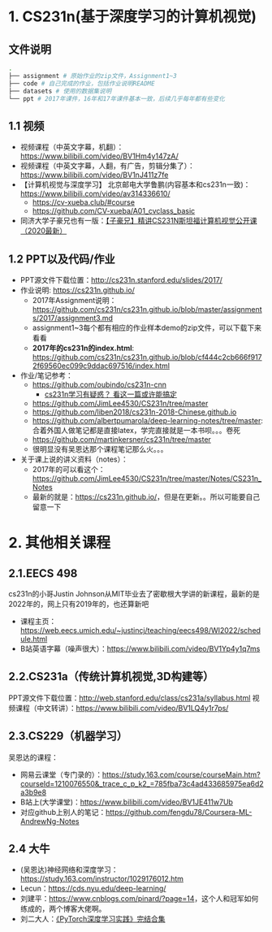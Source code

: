 # 1. CS231n(基于深度学习的计算机视觉)
## 文件说明
```bash
.
├── assignment # 原始作业的zip文件，Assignment1~3
├── code # 自己完成的作业，包括作业说明README
├── datasets # 使用的数据集说明
└── ppt # 2017年课件，16年和17年课件基本一致，后续几乎每年都有些变化
```

## 1.1 视频
+ 视频课程（中英文字幕，机翻）：<https://www.bilibili.com/video/BV1Hm4y147zA/>
+ 视频课程（中英文字幕，人翻，有广告，剪辑分集了）：<https://www.bilibili.com/video/BV1nJ411z7fe>
+ 【计算机视觉与深度学习】 北京邮电大学鲁鹏(内容基本和cs231n一致)：<https://www.bilibili.com/video/av314336610/>
    + <https://cv-xueba.club/#course>
    + <https://github.com/CV-xueba/A01_cvclass_basic>
+ 同济大学子豪兄也有一版：[【子豪兄】精讲CS231N斯坦福计算机视觉公开课（2020最新）](https://www.bilibili.com/video/BV1K7411W7So)


## 1.2 PPT以及代码/作业
+ PPT源文件下载位置：<http://cs231n.stanford.edu/slides/2017/>
+ 作业说明: <https://cs231n.github.io/>
    + 2017年Assignment说明：<https://github.com/cs231n/cs231n.github.io/blob/master/assignments/2017/assignment3.md>
    + assignment1~3每个都有相应的作业样本demo的zip文件，可以下载下来看看
    + **2017年的cs231n的index.html**: <https://github.com/cs231n/cs231n.github.io/blob/cf444c2cb666f9172f69560ec099c9ddac697516/index.html>
+ 作业/笔记参考：
    + <https://github.com/oubindo/cs231n-cnn>
        + [cs231n学习有疑惑？ 看这一篇或许能搞定](https://www.jianshu.com/p/5e42809ffedf)
    + <https://github.com/JimLee4530/CS231n/tree/master>
    + <https://github.com/liben2018/cs231n-2018-Chinese.github.io>
    + <https://github.com/albertpumarola/deep-learning-notes/tree/master>: 合着外国人做笔记都是直接latex，学完直接就是一本书呗。。。卷死
    + <https://github.com/martinkersner/cs231n/tree/master>
    + 很明显没有吴恩达那个课程笔记那么火。。。
+ 关于课上说的讲义资料（notes）：
    + 2017年的可以看这个：<https://github.com/JimLee4530/CS231n/tree/master/Notes/CS231n_Notes>
    + 最新的就是：<https://cs231n.github.io/>，但是在更新。。所以可能要自己留意一下


# 2. 其他相关课程
## 2.1.EECS 498
cs231n的小哥Justin Johnson从MIT毕业去了密歇根大学讲的新课程，最新的是2022年的，网上只有2019年的，也还算新吧
+ 课程主页：<https://web.eecs.umich.edu/~justincj/teaching/eecs498/WI2022/schedule.html>
+ B站英语字幕（噪声很大）：<https://www.bilibili.com/video/BV1Yp4y1q7ms>

## 2.2.CS231a（传统计算机视觉,3D构建等）
PPT源文件下载位置：<http://web.stanford.edu/class/cs231a/syllabus.html>
视频课程（中文转讲）：<https://www.bilibili.com/video/BV1LQ4y1r7ps/>

## 2.3.CS229（机器学习）
吴恩达的课程：
+ 网易云课堂（专门录的）：<https://study.163.com/course/courseMain.htm?courseId=1210076550&_trace_c_p_k2_=785fba73c4ad433685975ea6d2a3b9e8>
+ B站上(大学课堂)：<https://www.bilibili.com/video/BV1JE411w7Ub>
+ 对应github上别人的笔记：<https://github.com/fengdu78/Coursera-ML-AndrewNg-Notes>

## 2.4 大牛
+ (吴恩达)神经网络和深度学习：<https://study.163.com/instructor/1029176012.htm>
+ Lecun：<https://cds.nyu.edu/deep-learning/>
+ 刘建平：<https://www.cnblogs.com/pinard/?page=14>，这个人和冠军如何练成的，两个博客大佬啊。
+ 刘二大人：[《PyTorch深度学习实践》完结合集](https://www.bilibili.com/video/BV1Y7411d7Ys/)